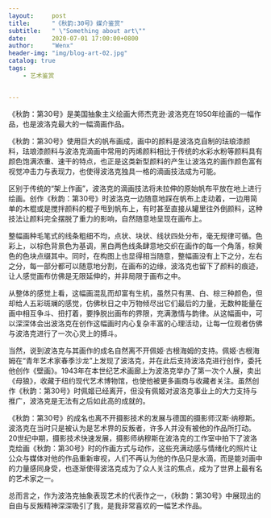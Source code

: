 ```yaml
---
layout:     post
title:      "《秋韵:30号》媒介鉴赏"
subtitle:   " \"Something about art\""
date:       2020-07-01 17:00:00+0800
author:     "Wenx"
header-img: "img/blog-art-02.jpg"
catalog: true
tags:
    - 艺术鉴赏


---
```


​	《秋韵：第30号》是美国抽象主义绘画大师杰克逊·波洛克在1950年绘画的一幅作品，也是波洛克最大的一幅滴画作品。

​	《秋韵：第30号》使用巨大的帆布画成，画中的颜料是波洛克自制的珐琅漆颜料，珐琅漆颜料与波洛克滴画中常用的丙烯颜料相比于传统的水彩水粉等颜料具有颜色饱满浓重、速干的特点，也正是这类新型颜料的产生让波洛克的画作颜色富有视觉冲击力与表现力，也使得波洛克独具一格的滴画技法成为可能。

​	区别于传统的“架上作画”，波洛克的滴画技法将未拉伸的原始帆布平放在地上进行绘画。创作《秋韵：第30号》时波洛克一边随意地踩在帆布上走动着，一边用简单的木棍或是搅拌颜料的棍子甩到帆布上，有时甚至直接从罐里往外倒颜料，这种技法让颜料完全摆脱了重力的影响，自然随意地呈现在画布上。

​	整幅画种毛笔式的线条粗细不均，点状、块状、线状四处分布，毫无规律可循。色彩上，以棕色背景色为基调，黑白两色线条肆意地交织在画作的每一个角落，棕黄色的色块点缀其中。同时，在构图上也显得相当随意，整幅画没有上下之分，左右之分，每一部分都可以随意地分割，在画布的边缘，波洛克也留下了颜料的痕迹，让人感觉画布仿佛是无限延伸的，并非局限于画布之中。

​	从整体的感觉上看，这幅画混乱而却富有生机，虽然只有黑、白、棕三种颜色，但却给人五彩斑斓的感觉，仿佛秋日之中万物倾尽出它们最后的力量，无数种能量在画中相互争斗、扭打着，要挣脱出画布的界限，充满激情与韵律。从这幅画中，可以深深体会出波洛克在创作这幅画时内心复杂丰富的心理活动，让每一位观者仿佛与波洛克进行了一次心灵上的搏斗。

​	当然，说到波洛克与其画作的成名自然离不开佩姬·古根海姆的支持。佩姬·古根海姆在“青年艺术家春季沙龙”上发现了波洛克，并在此后支持波洛克进行创作，委托他创作《壁画》。1943年在本世纪艺术画廊上为波洛克举办了第一次个人展，卖出《母狼》，收藏于纽约现代艺术博物馆，也使他被更多画商与收藏者关注。虽然创作《秋韵：第30号》时佩姬已经离开，但没有佩姬对波洛克事业上的大力支持与推广，波洛克是无法有之后如此高的成就的。

​	《秋韵：第30号》的成名也离不开摄影技术的发展与德国的摄影师汉斯·纳穆斯。波洛克在当时只是被认为是艺术界的反叛者，许多人并没有被他的作品所打动。20世纪中期，摄影技术快速发展，摄影师纳穆斯在波洛克的工作室中拍下了波洛克绘画《秋韵：第30号》时的作画方式与动作，这些充满动感与情绪化的照片让公众与媒体对他的作品重新审视，人们不再认为他的作品只是水滴，而是能对画中的力量感同身受，也逐渐使得波洛克成为了众人关注的焦点，成为了世界上最有名的艺术家之一。

​	总而言之，作为波洛克抽象表现艺术的代表作之一，《秋韵：第30号》中展现出的自由与反叛精神深深吸引了我，是我非常喜欢的一幅艺术作品。